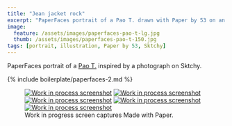 ```yaml
---
title: "Jean jacket rock"
excerpt: "PaperFaces portrait of a Pao T. drawn with Paper by 53 on an iPad."
image: 
  feature: /assets/images/paperfaces-pao-t-lg.jpg
  thumb: /assets/images/paperfaces-pao-t-150.jpg
tags: [portrait, illustration, Paper by 53, Sktchy]
---
```


PaperFaces portrait of a [Pao T.](http://sktchy.com/LWk59H) inspired by a photograph on Sktchy.

{% include boilerplate/paperfaces-2.md %}

<figure class="third">
	<a href="{{ site.url }}/assets/images/paperfaces-pao-t-process-1-lg.jpg"><img src="{{ site.url }}/assets/images/paperfaces-pao-t-process-1-600.jpg" alt="Work in process screenshot"></a>
	<a href="{{ site.url }}/assets/images/paperfaces-pao-t-process-2-lg.jpg"><img src="{{ site.url }}/assets/images/paperfaces-pao-t-process-2-600.jpg" alt="Work in process screenshot"></a>
	<a href="{{ site.url }}/assets/images/paperfaces-pao-t-process-3-lg.jpg"><img src="{{ site.url }}/assets/images/paperfaces-pao-t-process-3-600.jpg" alt="Work in process screenshot"></a>
	<a href="{{ site.url }}/assets/images/paperfaces-pao-t-process-4-lg.jpg"><img src="{{ site.url }}/assets/images/paperfaces-pao-t-process-4-600.jpg" alt="Work in process screenshot"></a>
	<a href="{{ site.url }}/assets/images/paperfaces-pao-t-process-5-lg.jpg"><img src="{{ site.url }}/assets/images/paperfaces-pao-t-process-5-600.jpg" alt="Work in process screenshot"></a>
	<figcaption>Work in progress screen captures Made with Paper.</figcaption>
</figure>
